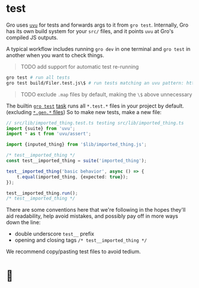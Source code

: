 # test

Gro uses [`uvu`](https://github.com/lukeed/uvu) for tests and forwards args to it from `gro test`.
Internally, Gro has its own build system for your `src/` files,
and it points `uvu` at Gro's compiled JS outputs.

A typical workflow includes running `gro dev` in one terminal
and `gro test` in another when you want to check things.

> TODO add support for automatic test re-running

```bash
gro test # run all tests
gro test build/Filer.test.js\$ # run tests matching an uvu pattern: https://github.com/lukeed/uvu
```

> TODO exclude `.map` files by default, making the `\$` above unnecessary

The builtin [`gro test`](/src/test.task.ts)
[task](/src/task/README.md) runs all `*.test.*` files in your project by default.
(excluding [`*.gen.*` files](/src/gen/README.md))
So to make new tests, make a new file:

```ts
// src/lib/imported_thing.test.ts testing src/lib/imported_thing.ts
import {suite} from 'uvu';
import * as t from 'uvu/assert';

import {inputed_thing} from '$lib/imported_thing.js';

/* test__imported_thing */
const test__imported_thing = suite('imported_thing');

test__imported_thing('basic behavior', async () => {
	t.equal(imported_thing, {expected: true});
});

test__imported_thing.run();
/* test__imported_thing */
```

There are some conventions here that we're following
in the hopes they'll aid readability, help avoid mistakes,
and possibly pay off in more ways down the line:

- double underscore `test__` prefix
- opening and closing tags `/* test__imported_thing */`

We recommend copy/pasting test files to avoid tedium.

# 🐌
